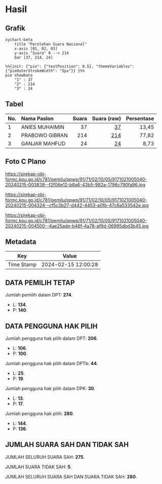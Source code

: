 # Hasil

## Grafik

```mermaid
xychart-beta
    title "Perolehan Suara Nasional"
    x-axis [01, 02, 03]
    y-axis "Suara" 0 --> 214
    bar [37, 214, 24]
```

```mermaid
%%{init: {"pie": {"textPosition": 0.5}, "themeVariables": {"pieOuterStrokeWidth": "5px"}} }%%
pie showData
    "1" : 37
    "2" : 214
    "3" : 24
```

## Tabel

| No. | Nama Paslon    | Suara | Suara (raw) | Persentase |
|:--- |:-------------- | -----:| -----------:| ----------:|
| 1   | ANIES MUHAIMIN | 37    | [37][p-1]   | 13,45      |
| 2   | PRABOWO GIBRAN | 214   | [214][p-2]  | 77,82      |
| 3   | GANJAR MAHFUD  | 24    | [24][p-3]   | 8,73       |


[p-1]: https://github.com/gigit-pemilu/pemilu-2024/blob/main/pilpres/hitung-suara/sub/91-papua/sub/71-kota-jayapura/sub/02-jayapura-selatan/sub/1005-entrop/sub/040-tps/sub/paslon-1.txt
[p-2]: https://github.com/gigit-pemilu/pemilu-2024/blob/main/pilpres/hitung-suara/sub/91-papua/sub/71-kota-jayapura/sub/02-jayapura-selatan/sub/1005-entrop/sub/040-tps/sub/paslon-2.txt
[p-3]: https://github.com/gigit-pemilu/pemilu-2024/blob/main/pilpres/hitung-suara/sub/91-papua/sub/71-kota-jayapura/sub/02-jayapura-selatan/sub/1005-entrop/sub/040-tps/sub/paslon-3.txt

## Foto C Plano

https://sirekap-obj-formc.kpu.go.id/c781/pemilu/ppwp/91/71/02/10/05/9171021005040-20240215-003838--f2f06e12-b8a6-43b5-982a-1796c790fa96.jpg

https://sirekap-obj-formc.kpu.go.id/c781/pemilu/ppwp/91/71/02/10/05/9171021005040-20240215-004324--cf5c3b27-d442-4453-a0fb-47c6a533542e.jpg

https://sirekap-obj-formc.kpu.go.id/c781/pemilu/ppwp/91/71/02/10/05/9171021005040-20240215-004500--4ae25ade-b46f-4a78-af9d-06995dbd3b45.jpg


## Metadata

| Key        | Value               |
| ---------- | ------------------- |
| Time Stamp | 2024-02-15 12:00:28 |


## DATA PEMILIH TETAP

Jumlah pemilih dalam DPT: **274**.
 * L: **134**.
 * P: **140**.

## DATA PENGGUNA HAK PILIH

Jumlah pengguna hak pilih dalam DPT: **206**.
 * L: **106**.
 * P: **100**.

Jumlah pengguna hak pilih dalam DPTb: **44**.
 * L: **25**.
 * P: **19**.

Jumlah pengguna hak pilih dalam DPK: **30**.
 * L: **13**.
 * P: **17**.

Jumlah pengguna hak pilih: **280**.
 * L: **144**.
 * P: **136**.

## JUMLAH SUARA SAH DAN TIDAK SAH

JUMLAH SELURUH SUARA SAH: **275**.

JUMLAH SUARA TIDAK SAH: **5**.

JUMLAH SELURUH SUARA SAH DAN SUARA TIDAK SAH: **280**.


